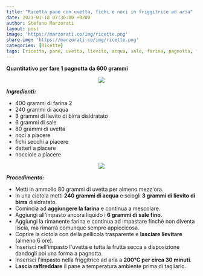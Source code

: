 ```yaml
---
title: "Ricetta pane con uvetta, fichi e noci in friggitrice ad aria"
date: 2021-01-18 07:30:00 +0200
author: Stefano Marzorati
layout: post
image: 'https://marzorati.co/img/ricette.png'
share-img: 'https://marzorati.co/img/ricette.png'
categories: [Ricette]
tags: [ricetta, pane, uvetta, lievito, acqua, sale, farina, pagnotta, fichi, noci]
---
```

**Quantitativo per fare 1 pagnotta da 600 grammi**   

<p align="center">
  <img src="https://marzorati.co/img/post/pane_uvetta_friggitrice_aria_1.jpg">
</p>   

***Ingredienti:***   

* 400 grammi di farina 2
* 240 grammi di acqua
* 3 grammi di lievito di birra disidratato
* 6 grammi di sale
* 80 grammi di uvetta
* noci a piacere
* fichi secchi a piacere
* datteri a piacere
* nocciole a piacere

<p align="center">
  <img src="https://marzorati.co/img/post/pane_uvetta_friggitrice_aria_2.jpg">
</p>  

***Procedimento:***   

* Metti in ammollo 80 grammi di uvetta per almeno mezz'ora.
* In una ciotola metti **240 grammi di acqua** e sciogli **3 grammi di lievito di birra** disidratato.
* Comincia ad **aggiungere la farina** e continua a mescolare.   
* Aggiungi all'impasto ancora liquido i **6 grammi di sale fino**.   
* Aggiungi la rimanente farina e continua ad impastare finchè non diventa liscia, ma rimarrà comunque sempre appiccicosa.
* Coprire la ciotola con della pellicola trasparente e **lasciare lievitare** (almeno 6 ore).  
* Inserisci nell'impasto l'uvetta e tutta la frutta secca a disposizione dandogli poi una forma a pagnotta.
* Inserisci l'impasto nella friggitrice ad aria a **200°C per circa 30 minuti**.
* **Lascia raffreddare** il pane a temperatura ambiente prima di tagliarlo.  
